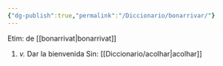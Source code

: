 ```yaml
---
{"dg-publish":true,"permalink":"/Diccionario/bonarrivar/"}
---
```


Etim: de [[bonarrivat\|bonarrivat]]
1. *v.* Dar la bienvenida
    Sin: [[Diccionario/acolhar\|acolhar]]